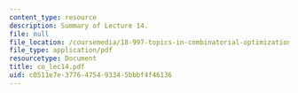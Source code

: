 ```yaml
---
content_type: resource
description: Summary of Lecture 14.
file: null
file_location: /coursemedia/18-997-topics-in-combinatorial-optimization-spring-2004/c0511e7e3776475493345bbbf4f46136_co_lec14.pdf
file_type: application/pdf
resourcetype: Document
title: co_lec14.pdf
uid: c0511e7e-3776-4754-9334-5bbbf4f46136
---
```

